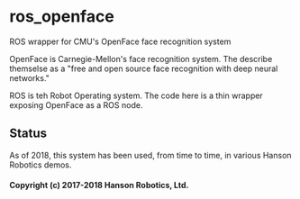 # ros_openface
ROS wrapper for CMU's OpenFace face recognition system

OpenFace is Carnegie-Mellon's face recognition system. The describe themselse 
as a "free and open source face recognition with deep neural networks."

ROS is teh Robot Operating system. The code here is a thin wrapper exposing
OpenFace as a ROS node.

## Status
As of 2018, this system has been used, from time to time, in various Hanson
Robotics demos.

#### Copyright (c) 2017-2018 Hanson Robotics, Ltd.
